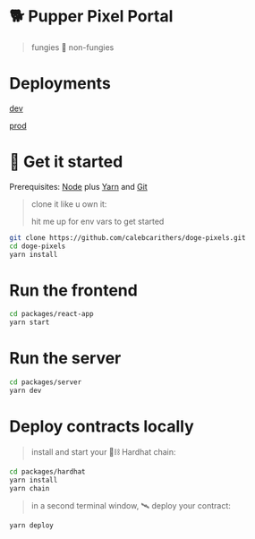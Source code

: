 
# 🐕 Pupper Pixel Portal

> fungies 🤝 non-fungies

# Deployments
[dev](https://dev.pixels.ownthedoge.com) 

[prod](https://pixels.ownthedoge.com)

# 🏃️ Get it started
Prerequisites: [Node](https://nodejs.org/en/download/) plus [Yarn](https://classic.yarnpkg.com/en/docs/install/) and [Git](https://git-scm.com/downloads)

> clone it like u own it:
> 
> hit me up for env vars to get started

```bash
git clone https://github.com/calebcarithers/doge-pixels.git
cd doge-pixels
yarn install
```

# Run the frontend
```bash
cd packages/react-app
yarn start
```

# Run the server
```bash
cd packages/server
yarn dev
```


# Deploy contracts locally
> install and start your 👷⛓‍ Hardhat chain:

```bash
cd packages/hardhat
yarn install
yarn chain
```
> in a second terminal window, 🛰 deploy your contract:

```bash
yarn deploy
```
